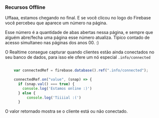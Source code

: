### Recursos Offline

Uffaaa, estamos chegando no final. E se você clicou no logo do Firebase você percebeu que aparece um número na página.

Esse número é a quantidade de abas abertas nessa página, e sempre que alguém abre/fecha uma página esse número atualiza. Típico contado de acesso simultaneo nas páginas dos anos 00. :)

O Realtime consegue capturar quando clientes estão ainda conectados no seu banco de dados, para isso ele ofere um nó especial ```.info/connected```

```javascript

    var connectedRef = firebase.database().ref(".info/connected");
    
    connectedRef.on("value", (snap) => {
      if (snap.val() === true) {
        console.log('Estamos online :)')
      } else {
          console.log('Tiiiial :(')
      }
```

O valor retornado mostra se o cliente está ou não conectado.